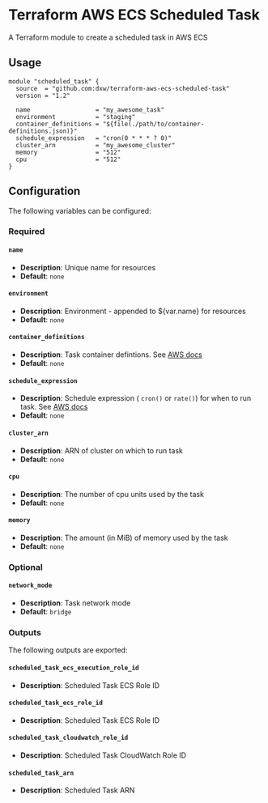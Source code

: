 # Terraform AWS ECS Scheduled Task

A Terraform module to create a scheduled task in AWS ECS

## Usage

``` hcl
module "scheduled_task" {
  source  = "github.com:dxw/terraform-aws-ecs-scheduled-task"
  version = "1.2"

  name                  = "my_awesome_task"
  environment           = "staging"
  container_definitions = "${file(./path/to/container-definitions.json)}"
  schedule_expression   = "cron(0 * * * ? 0)"
  cluster_arn           = "my_awesome_cluster"
  memory                = "512"
  cpu                   = "512"
}
```

## Configuration

The following variables can be configured:

### Required

#### `name`

- **Description**: Unique name for resources
- **Default**: `none`

#### `environment`

- **Description**: Environment - appended to ${var.name} for resources
- **Default**: `none`

#### `container_definitions`

- **Description**: Task container defintions. See [AWS docs][container_definition_docs]
- **Default**: `none`

#### `schedule_expression`

- **Description**: Schedule expression ( `cron()` or `rate()`)  for when to run task. See [AWS docs][schedule_expression_docs]
- **Default**: `none`

#### `cluster_arn`

- **Description**: ARN of cluster on which to run task
- **Default**: `none`

#### `cpu`

- **Description**: The number of cpu units used by the task
- **Default**: `none`

#### `memory`

- **Description**: The amount (in MiB) of memory used by the task
- **Default**: `none`

### Optional

#### `network_mode`

- **Description**: Task network mode
- **Default**: `bridge`

### Outputs

The following outputs are exported:

#### `scheduled_task_ecs_execution_role_id`

- **Description**: Scheduled Task ECS Role ID

#### `scheduled_task_ecs_role_id`

- **Description**: Scheduled Task ECS Role ID

#### `scheduled_task_cloudwatch_role_id`

- **Description**: Scheduled Task CloudWatch Role ID

#### `scheduled_task_arn`

- **Description**: Scheduled Task ARN

[container_definition_docs]: https://docs.aws.amazon.com/AWSCloudFormation/latest/UserGuide/aws-properties-ecs-taskdefinition-containerdefinitions.html
[schedule_expression_docs]: https://docs.aws.amazon.com/AmazonCloudWatch/latest/events/ScheduledEvents.html
